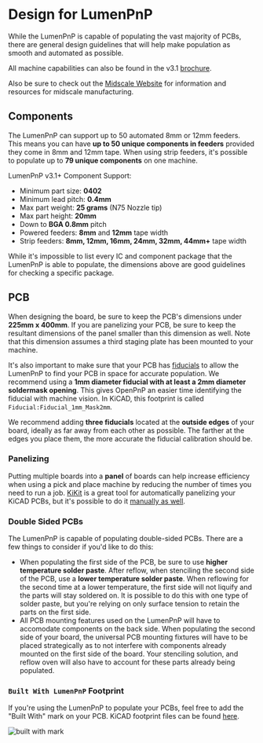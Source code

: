 # Design for LumenPnP

While the LumenPnP is capable of populating the vast majority of PCBs, there are general design guidelines that will help make population as smooth and automated as possible.

All machine capabilities can also be found in the v3.1 [brochure](https://cdn.shopify.com/s/files/1/0570/4256/7355/files/LumenPnP-v3.1-brochure.pdf?v=1698263482).

Also be sure to check out the [Midscale Website](https://midscale.io/) for information and resources for midscale manufacturing.

## Components

The LumenPnP can support up to 50 automated 8mm or 12mm feeders. This means you can have **up to 50 unique components in feeders** provided they come in 8mm and 12mm tape. When using strip feeders, it's possible to populate up to **79 unique components** on one machine.

LumenPnP v3.1+ Component Support:

- Minimum part size: **0402**
- Minimum lead pitch: **0.4mm**
- Max part weight: **25 grams** (N75 Nozzle tip)
- Max part height: **20mm**
- Down to **BGA 0.8mm** pitch
- Powered feeders: **8mm** and **12mm** tape width
- Strip feeders: **8mm, 12mm, 16mm, 24mm, 32mm, 44mm+** tape width

While it's impossible to list every IC and component package that the LumenPnP is able to populate, the dimensions above are good guidelines for checking a specific package.

## PCB

When designing the board, be sure to keep the PCB's dimensions under **225mm x 400mm**. If you are panelizing your PCB, be sure to keep the resultant dimensions of the panel smaller than this dimension as well. Note that this dimension assumes a third staging plate has been mounted to your machine.

It's also important to make sure that your PCB has [fiducials](https://en.wikipedia.org/wiki/Fiducial_marker#Printed_circuit_boards) to allow the LumenPnP to find your PCB in space for accurate population. We recommend using a **1mm diameter fiducial with at least a 2mm diameter soldermask opening**. This gives OpenPnP an easier time identifying the fiducial with machine vision. In KiCAD, this footprint is called `Fiducial:Fiducial_1mm_Mask2mm`.

We recommend adding **three fiducials** located at the **outside edges** of your board, ideally as far away from each other as possible. The farther at the edges you place them, the more accurate the fiducial calibration should be.

### Panelizing

Putting multiple boards into a **panel** of boards can help increase efficiency when using a pick and place machine by reducing the number of times you need to run a job. [KiKit](https://github.com/yaqwsx/KiKit) is a great tool for automatically panelizing your KiCAD PCBs, but it's possible to do it [manually as well](https://youtu.be/JMQgIM53zQM?si=e1Lw3Dab6k9kS6iE&t=6).

### Double Sided PCBs

The LumenPnP is capable of populating double-sided PCBs. There are a few things to consider if you'd like to do this:

- When populating the first side of the PCB, be sure to use **higher temperature solder paste**. After reflow, when stenciling the second side of the PCB, use a **lower temperature solder paste**. When reflowing for the second time at a lower temperature, the first side will not liquify and the parts will stay soldered on. It is possible to do this with one type of solder paste, but you're relying on only surface tension to retain the parts on the first side.
- All PCB mounting features used on the LumenPnP will have to accomodate components on the back side. When populating the second side of your board, the universal PCB mounting fixtures will have to be placed strategically as to not interfere with components already mounted on the first side of the board. Your stenciling solution, and reflow oven will also have to account for these parts already being populated.

### `Built With LumenPnP` Footprint

If you're using the LumenPnP to populate your PCBs, feel free to add the "Built With" mark on your PCB. KiCAD footprint files can be found [here](https://github.com/opulo-inc/lumenpnp/tree/main/lib/kicad/built-with-lumenpnp.pretty).

![built with mark](img/build-with-lumenpnp-stamp.webp)
